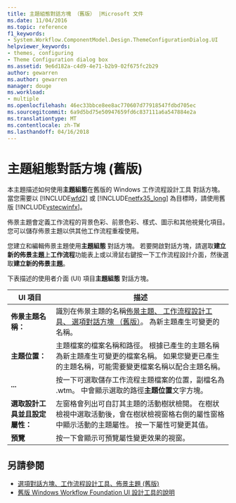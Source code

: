 ```yaml
---
title: 主題組態對話方塊 （舊版） |Microsoft 文件
ms.date: 11/04/2016
ms.topic: reference
f1_keywords:
- System.Workflow.ComponentModel.Design.ThemeConfigurationDialog.UI
helpviewer_keywords:
- themes, configuring
- Theme Configuration dialog box
ms.assetid: 9e6d182a-c4d9-4e71-b2b9-02f675fc2b29
author: gewarren
ms.author: gewarren
manager: douge
ms.workload:
- multiple
ms.openlocfilehash: 46ec33bbce8ee8ac770607d77918547fdbd705ec
ms.sourcegitcommit: 6a9d5bd75e50947659fd6c837111a6a547884e2a
ms.translationtype: MT
ms.contentlocale: zh-TW
ms.lasthandoff: 04/16/2018
---
```

# <a name="theme-configuration-dialog-box-legacy"></a>主題組態對話方塊 (舊版)
本主題描述如何使用**主題組態**在舊版的 Windows 工作流程設計工具 對話方塊。 當您需要以 [!INCLUDE[wfd2](../workflow-designer/includes/wfd2_md.md)] 或 [!INCLUDE[netfx35_long](../workflow-designer/includes/netfx35_long_md.md)] 為目標時，請使用舊版 [!INCLUDE[vstecwinfx](../workflow-designer/includes/vstecwinfx_md.md)]。

 佈景主題會定義工作流程的背景色彩、前景色彩、樣式、圖示和其他視覺化項目。 您可以儲存佈景主題以供其他工作流程重複使用。

 您建立和編輯佈景主題使用**主題組態** 對話方塊。 若要開啟對話方塊，請選取**建立新的佈景主題**上**工作流程**功能表上或以滑鼠右鍵按一下工作流程設計介面，然後選取**建立新的佈景主題**。

 下表描述的使用者介面 (UI) 項目**主題組態** 對話方塊。

|UI 項目|描述|
|----------------|-----------------|
|**佈景主題名稱：**|識別在佈景主題的名稱[佈景主題、 工作流程設計工具、 選項對話方塊 （舊版）](../workflow-designer/themes-workflow-designer-options-dialog-box-legacy.md)。 為新主題產生可變更的名稱。|
|**主題位置：**|主題檔案的檔案名稱和路徑。 根據已產生的主題名稱為新主題產生可變更的檔案名稱。 如果您變更已產生的主題名稱，可能需要變更檔案名稱以配合主題名稱。|
|**...**|按一下可選取儲存工作流程主題檔案的位置，副檔名為 .wtm。 中會顯示選取的路徑**主題位置**文字方塊。|
|**選取設計工具並且設定屬性：**|左窗格會列出可自訂其主題的活動樹狀檢閱。 在樹狀檢視中選取活動後，會在樹狀檢視窗格右側的屬性窗格中顯示活動的主題屬性。 按一下屬性可變更其值。|
|**預覽**|按一下會顯示可預覽屬性變更效果的視窗。|

## <a name="see-also"></a>另請參閱

- [選項對話方塊、工作流程設計工具、佈景主題 (舊版)](../workflow-designer/themes-workflow-designer-options-dialog-box-legacy.md)
- [舊版 Windows Workflow Foundation UI 設計工具的說明](../workflow-designer/legacy-designer-for-windows-workflow-foundation-ui-help.md)